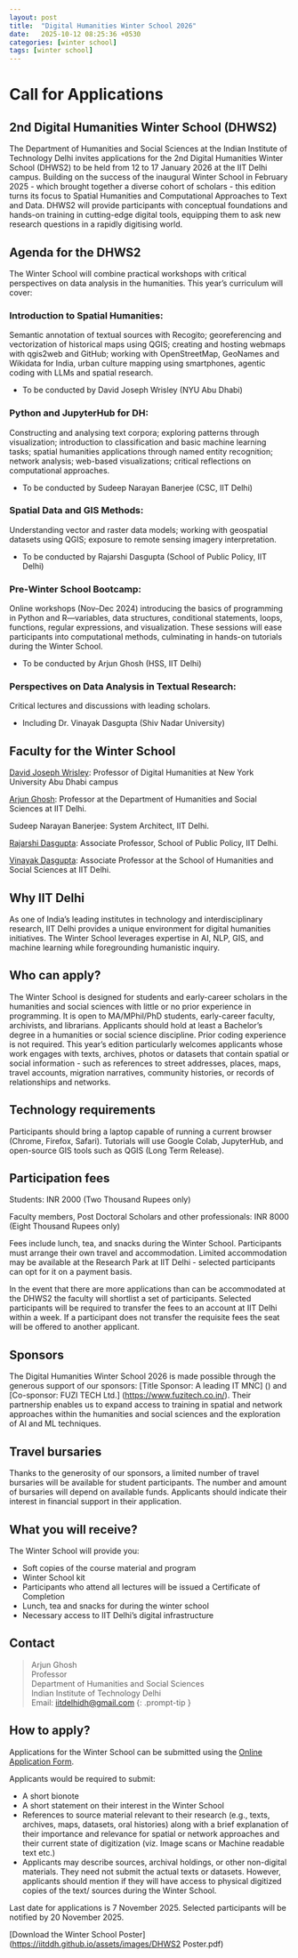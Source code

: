 ```yaml
---
layout: post
title:  "Digital Humanities Winter School 2026"
date:   2025-10-12 08:25:36 +0530
categories: [winter school]
tags: [winter school]
---
```


# Call for Applications
## 2nd Digital Humanities Winter School (DHWS2)

The Department of Humanities and Social Sciences at the Indian Institute of Technology Delhi invites applications for the 2nd Digital Humanities Winter School (DHWS2) to be held from 12 to 17 January 2026 at the IIT Delhi campus.
Building on the success of the inaugural Winter School in February 2025 - which brought together a diverse cohort of scholars - this edition turns its focus to Spatial Humanities and Computational Approaches to Text and Data. DHWS2 will provide participants with conceptual foundations and hands-on training in cutting-edge digital tools, equipping them to ask new research questions in a rapidly digitising world.

## Agenda for the DHWS2

The Winter School will combine practical workshops with critical perspectives on data analysis in the humanities. This year’s curriculum will cover:

### Introduction to Spatial Humanities: 
Semantic annotation of textual sources with Recogito; georeferencing and vectorization of historical maps using QGIS; creating and hosting webmaps with qgis2web and GitHub; working with OpenStreetMap, GeoNames and Wikidata  for India, urban culture mapping using smartphones, agentic coding with LLMs and spatial research.
* To be conducted by David Joseph Wrisley (NYU Abu Dhabi)

### Python and JupyterHub for DH: 
Constructing and analysing text corpora; exploring patterns through visualization; introduction to classification and basic machine learning tasks; spatial humanities applications through named entity recognition; network analysis; web-based visualizations; critical reflections on computational approaches.
* To be conducted by Sudeep Narayan Banerjee (CSC, IIT Delhi)

### Spatial Data and GIS Methods: 
Understanding vector and raster data models; working with geospatial datasets using QGIS; exposure to remote sensing imagery interpretation.
* To be conducted by Rajarshi Dasgupta (School of Public Policy, IIT Delhi)

### Pre-Winter School Bootcamp: 
Online workshops (Nov–Dec 2024) introducing the basics of programming in Python and R—variables, data structures, conditional statements, loops, functions, regular expressions, and visualization. These sessions will ease participants into computational methods, culminating in hands-on tutorials during the Winter School.
* To be conducted by Arjun Ghosh (HSS, IIT Delhi)

### Perspectives on Data Analysis in Textual Research: 
Critical lectures and discussions with leading scholars.
* Including Dr. Vinayak Dasgupta (Shiv Nadar University)


## Faculty for the Winter School

[David Joseph Wrisley](https://nyuad.nyu.edu/en/academics/divisions/arts-and-humanities/faculty/david-wrisley.html): Professor of Digital Humanities at New York University Abu Dhabi campus

[Arjun Ghosh](https://www.linkedin.com/in/arjun-ghosh-39b8a018/): Professor at the Department of Humanities and Social Sciences at IIT Delhi.

Sudeep Narayan Banerjee: System Architect, IIT Delhi.

[Rajarshi Dasgupta](https://spp.iitd.ac.in/faculty-profile/17): Associate Professor, School of Public Policy, IIT Delhi.

[Vinayak Dasgupta](https://snu.edu.in/faculty/vinayak-das-gupta/): Associate Professor at the School of Humanities and Social Sciences at IIT Delhi.



## Why IIT Delhi

As one of India’s leading institutes in technology and interdisciplinary research, IIT Delhi provides a unique environment for digital humanities initiatives. The Winter School leverages expertise in AI, NLP, GIS, and machine learning while foregrounding humanistic inquiry.

## Who can apply?

The Winter School is designed for students and early-career scholars in the humanities and social sciences with little or no prior experience in programming. It is open to MA/MPhil/PhD students, early-career faculty, archivists, and librarians. Applicants should hold at least a Bachelor’s degree in a humanities or social science discipline. Prior coding experience is not required.
This year’s edition particularly welcomes applicants whose work engages with texts, archives, photos or datasets that contain spatial or social information - such as references to street addresses, places, maps, travel accounts, migration narratives, community histories, or records of relationships and networks.

## Technology requirements

Participants should bring a laptop capable of running a current browser (Chrome, Firefox, Safari). Tutorials will use Google Colab, JupyterHub, and open-source GIS tools such as QGIS (Long Term Release).

## Participation fees

Students: INR 2000 (Two Thousand Rupees only)

Faculty members, Post Doctoral Scholars and other professionals: INR 8000 (Eight Thousand Rupees only)

Fees include lunch, tea, and snacks during the Winter School. Participants must arrange their own travel and accommodation. Limited accommodation may be available at the Research Park at IIT Delhi - selected participants can opt for it on a payment basis.

In the event that there are more applications than can be accommodated at the DHWS2 the faculty will shortlist a set of participants. Selected participants will be required to transfer the fees to an account at IIT Delhi within a week. If a participant does not transfer the requisite fees the seat will be offered to another applicant.

## Sponsors
The Digital Humanities Winter School 2026 is made possible through the generous support of our sponsors:
[Title Sponsor: A leading IT MNC] () and [Co-sponsor: FUZI TECH Ltd.] (https://www.fuzitech.co.in/).
Their partnership enables us to expand access to training in spatial and network approaches within the humanities and social sciences and the exploration of AI and ML techniques.

## Travel bursaries
Thanks to the generosity of our sponsors, a limited number of travel bursaries will be available for student participants. The number and amount of bursaries will depend on available funds. Applicants should indicate their interest in financial support in their application.

## What you will receive?
The Winter School will provide you:
* Soft copies of the course material and program
* Winter School kit
* Participants who attend all lectures will be issued a Certificate of Completion
* Lunch, tea and snacks for during the winter school
* Necessary access to IIT Delhi’s digital infrastructure


## Contact

> Arjun Ghosh<br>Professor<br>Department of Humanities and Social Sciences<br>Indian Institute of Technology Delhi<br>Email: iitdelhidh@gmail.com
{: .prompt-tip }


## How to apply?

Applications for the Winter School can be submitted using the [Online Application Form](https://docs.google.com/forms/d/e/1FAIpQLSffw4E2VAmvVW6Cvbqpe418ZIhusiuF2UqXPmz5BptSun_K-Q/viewform).

Applicants would be required to submit:
* A short bionote
* A short statement on their interest in the Winter School
* References to source material relevant to their research (e.g., texts, archives, maps, datasets, oral histories) along with a brief explanation of their importance and relevance for spatial or network approaches and their current state of digitization (viz. Image scans or Machine readable text etc.)
* Applicants may describe sources, archival holdings, or other non-digital materials. They need not submit the actual texts or datasets. However, applicants should mention if they will have access to physical digitized copies of the text/ sources during the Winter School.


Last date for applications is 7 November 2025.
Selected participants will be notified by 20 November 2025.

[Download the Winter School Poster](https://iitddh.github.io/assets/images/DHWS2 Poster.pdf)

